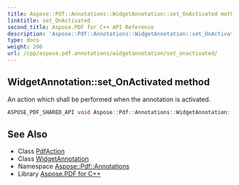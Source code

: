 ```yaml
---
title: Aspose::Pdf::Annotations::WidgetAnnotation::set_OnActivated method
linktitle: set_OnActivated
second_title: Aspose.PDF for C++ API Reference
description: 'Aspose::Pdf::Annotations::WidgetAnnotation::set_OnActivated method. An action which shall be performed when the annotation is activated in C++.'
type: docs
weight: 200
url: /cpp/aspose.pdf.annotations/widgetannotation/set_onactivated/
---
```

## WidgetAnnotation::set_OnActivated method


An action which shall be performed when the annotation is activated.

```cpp
ASPOSE_PDF_SHARED_API void Aspose::Pdf::Annotations::WidgetAnnotation::set_OnActivated(System::SharedPtr<PdfAction> value)
```

## See Also

* Class [PdfAction](../../pdfaction/)
* Class [WidgetAnnotation](../)
* Namespace [Aspose::Pdf::Annotations](../../)
* Library [Aspose.PDF for C++](../../../)
